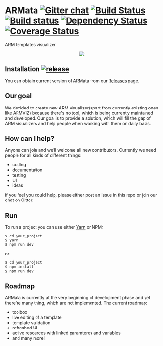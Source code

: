 # ARMata [![Gitter chat](https://badges.gitter.im/gitterHQ/gitter.png)](https://gitter.im/ARMataTeam/Lobby?utm_source=share-link&utm_medium=link&utm_campaign=share-link) [![Build Status](https://travis-ci.org/ARMataTeam/ARMata.svg?branch=develop)](https://travis-ci.org/ARMataTeam/ARMata) [![Build status](https://ci.appveyor.com/api/projects/status/ao4tcsxoh1te8elk/branch/develop?svg=true)](https://ci.appveyor.com/project/kamil-mrzyglod/armata/branch/develop) [![Dependency Status](https://gemnasium.com/badges/github.com/ARMataTeam/ARMata.svg)](https://gemnasium.com/github.com/ARMataTeam/ARMata) [![Coverage Status](https://coveralls.io/repos/github/ARMataTeam/ARMata/badge.svg?branch=develop)](https://coveralls.io/github/ARMataTeam/ARMata?branch=develop)
ARM templates visualizer

<p align="center"><img src="https://media.giphy.com/media/l3fA18K918mmRsm64/giphy.gif" /></p>

## Installation [![release](http://github-release-version.herokuapp.com/github/armatateam/armata/release.svg?style=flat)](https://github.com/armatateam/armata/releases/latest)
You can obtain current version of ARMata from our [Releases](https://github.com/ARMataTeam/ARMata/releases) page.

## Our goal
We decided to create new ARM visualizer(apart from currently existing ones like ARMVIZ) because there's no tool, which is being currently maintained and developed. Our goal is to provide a solution, which will fill the gap of ARM visualizers and help people when working with them on daily basis.

## How can I help?
Anyone can join and we'll welcome all new contributors. Currently we need people for all kinds of different things:
* coding
* documentation
* testing
* UI
* ideas  

if you feel you could help, please either post an issue in this repo or join our chat on Gitter.

## Run
To run a project you can use either [Yarn](https://yarnpkg.com/lang/en/) or NPM:
```
$ cd your_project
$ yarn
$ npm run dev
```
or
```
$ cd your_project
$ npm install
$ npm run dev
```

## Roadmap
ARMata is currently at the very beginning of development phase and yet there're many thing, which are not implemented. The current roadmap:
* toolbox
* live editing of a template
* template validation
* refreshed UI
* active resources with linked paramteres and variables
* and many more!
